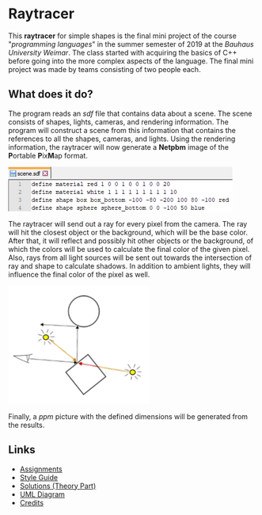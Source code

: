 
# Raytracer

This **raytracer** for simple shapes is the final mini project of the course "*programming languages*" in the summer semester of 2019 at the *Bauhaus University Weimar*. The class started with acquiring the basics of C++ before going into the more complex aspects of the language. The final mini project was made by teams consisting of two people each.

## What does it do?

The program reads an *sdf* file that contains data about a scene. The scene consists of shapes, lights, cameras, and rendering information. The program will construct a scene from this information that contains the references to all the shapes, cameras, and lights. Using the rendering information, the raytracer will now generate a **Netpbm** image of the **P**ortable **P**ix**M**ap format.

![A screenshot of an sdf file containing information about the materials and shapes in a scene.](documentation/images/raytracer_sdf_file.png)

The raytracer will send out a ray for every pixel from the camera. The ray will hit the closest object or the background, which will be the base color. After that, it will reflect and possibly hit other objects or the background, of which the colors will be used to calculate the final color of the given pixel. Also, rays from all light sources will be sent out towards the intersection of ray and shape to calculate shadows. In addition to ambient lights, they will influence the final color of the pixel as well.

![An illustration of a camera shooting out a ray towards a rectangle, which reflects and hits a circle, and two lights shooting rays at the intersection.](documentation/images/raytracer_illustration.png)

Finally, a *ppm* picture with the defined dimensions will be generated from the results.

## Links
- [Assignments](/documentation/assignments/)
- [Style Guide](/documentation/styleguide_2019.pdf)
- [Solutions (Theory Part)](/documentation/solutions_theory_part.md)
- [UML Diagram](/documentation/raytracer_uml_diagram.png)
- [Credits](/documentation/credits.md)